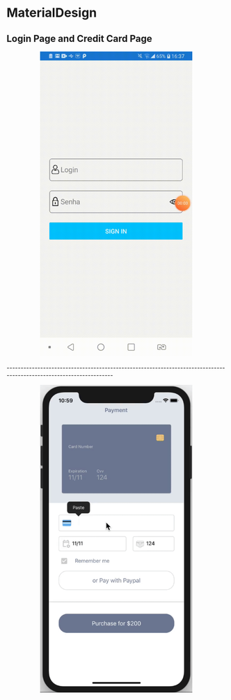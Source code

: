 # MaterialDesign
Login Page and Credit Card Page
------------------------------------------------------

<p align="center">
  <img  width="350" src="https://github.com/KHkhalaf/MaterialDesign/blob/master/screenshots/LoginPage.gif"/>
</p>
--------------------------------------------------------------------------------------------------------------------
<p align="center">
  <img  width="350" src="https://github.com/KHkhalaf/MaterialDesign/blob/master/screenshots/CreditCard.gif"/>
</p>



